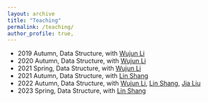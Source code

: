 ```yaml
---
layout: archive
title: "Teaching"
permalink: /teaching/
author_profile: true,
---
```



- 2019 Autumn, Data Structure, with [Wujun Li](https://cs.nju.edu.cn/lwj/index.htm)
- 2020 Autumn, Data Structure, with [Wujun Li](https://cs.nju.edu.cn/lwj/index.htm)
- 2021 Spring, Data Structure, with [Wujun Li](https://cs.nju.edu.cn/lwj/index.htm)
- 2021 Autumn, Data Structure, with [Lin Shang](https://cs.nju.edu.cn/shanglin/index.htm)
- 2022 Autumn, Data Structure, with [Wujun Li](https://cs.nju.edu.cn/lwj/index.htm), [Lin Shang](https://cs.nju.edu.cn/shanglin/index.htm), [Jia Liu](https://cs.nju.edu.cn/liujia/index.htm)
- 2023 Spring, Data Structure, with [Lin Shang](https://cs.nju.edu.cn/shanglin/index.htm)



